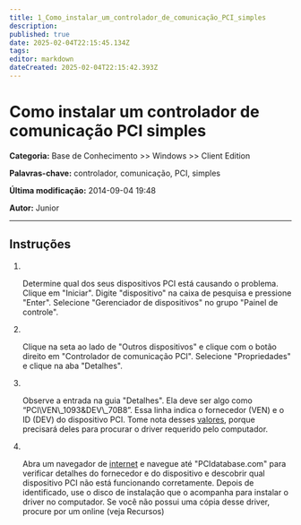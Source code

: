 ```yaml
---
title: 1_Como_instalar_um_controlador_de_comunicação_PCI_simples
description: 
published: true
date: 2025-02-04T22:15:45.134Z
tags: 
editor: markdown
dateCreated: 2025-02-04T22:15:42.393Z
---
```


# Como instalar um controlador de comunicação PCI simples

**Categoria:** Base de Conhecimento >> Windows >> Client Edition

**Palavras-chave:** controlador, comunicação, PCI, simples

**Última modificação:** 2014-09-04 19:48

**Autor:** Junior

---

<h2 class="instructions"><span>Instruções</span></h2>
<ol class="steps">
<li class="stepwrap"><span class="stepnumber"><br /></span>
<div class="stepmeat">
<div id="HOTWordsTxt">
<p class="intelliTXT">Determine qual dos seus dispositivos PCI está causando o problema. Clique em "Iniciar". Digite "dispositivo" na caixa de pesquisa e pressione "Enter". Selecione "Gerenciador de dispositivos" no grupo "Painel de controle".</p>
</div>
</div>
</li>
<li class="stepwrap"><span class="stepnumber"><br /></span>
<div class="stepmeat">
<div id="HOTWordsTxt">
<p class="intelliTXT">Clique na seta ao lado de "Outros dispositivos" e clique com o botão direito em "Controlador de comunicação PCI". Selecione "Propriedades" e clique na aba "Detalhes".</p>
</div>
</div>
</li>
<li class="stepwrap"><span class="stepnumber"><br /></span>
<div class="stepmeat">
<div id="HOTWordsTxt">
<p class="intelliTXT">Observe a entrada na guia "Detalhes". Ela deve ser algo como “PCI\VEN\_1093&DEV\_70B8”. Essa linha indica o fornecedor (VEN) e o ID (DEV) do dispositivo PCI. Tome nota desses <a href="http://www.ehow.com.br/instalar-controlador-comunicacao-pci-simples-como\_44385/#" rel="nofollow">valores</a>, porque precisará deles para procurar o driver requerido pelo computador.</p>
</div>
</div>
</li>
<li class="stepwrap"><span class="stepnumber"><br /></span>
<div class="stepmeat">
<div id="HOTWordsTxt">
<p class="intelliTXT">Abra um navegador de <a href="http://www.ehow.com.br/instalar-controlador-comunicacao-pci-simples-como\_44385/#" rel="nofollow">internet</a> e navegue até "PCIdatabase.com" para verificar detalhes do fornecedor e do dispositivo e descobrir qual dispositivo PCI não está funcionando corretamente. Depois de identificado, use o disco de instalação que o acompanha para instalar o driver no computador. Se você não possui uma cópia desse driver, procure por um online (veja Recursos)</p>
<p class="intelliTXT"> </p>
</div>
</div>
</li>
</ol>
